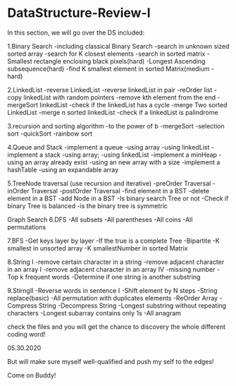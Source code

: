 # DataStructure-Review-I
In this section, we will go over the DS
included:

1.Binary Search
-including classical Binary Search
-search in unknown sized sorted array
-search for K closest elements
-search in sorted matrix
-Smallest rectangle enclosing black pixels(hard)
-Longest Ascending subsequence(hard)
-find K smallest element in sorted Matrix(medium - hard)

2.LinkedList
-reverse LinkedList
-reverse linkedList in pair
-reOrder list
-copy linkedList with random pointers
-remove kth element from the end
-mergeSort linkedList
-check if the linkedList has a cycle
-merge Two sorted LinkedList
-merge n sorted linkedList
-check if a linkedList is palindrome

3.recursion and sorting algorithm
-to the power of b
-mergeSort
-selection sort
-quickSort
-rainbow sort

4.Queue and Stack
-implement a queue 
 -using array
 -using linkedList
-implement a stack
 -using array;
 -using linkedList
-implement a minHeap
 -using an array already exist
 -using an new array with a size
-implement a hashTable
 -using an expandable array

5.TreeNode traversal
(use recursion and iterative)
-preOrder Traversal
-inOrder Traversal
-postOrder Traversal
-find element in a BST
-delete element in a BST
-add Node in a BST
-Is binary search Tree or not
-Check if binary Tree is balanced
-is the binary tree is symmetric

Graph Search
6.DFS
-All subsets
-All parentheses
-All coins
-All permutations

7.BFS
-Get keys layer by layer
-If the true is a complete Tree
-Bipartite
-K smallest in unsorted array
-K smallestNumber in sorted Matrix

8.String I
-remove certain character in a string
-remove adjacent character in an array I
-remove adjacent character in an array IV
-missing number
-Top k frequent words
-Determine if one string is another substring

9.StirngII
-Reverse words in sentence I
-Shift element by N steps
-String replace(basic)
-All permutation with duplicates elements
-ReOrder Array
-Compress String
-Decompress String
-Longest substring without repeating characters
-Longest subarray contains only 1s
-All anagram

check the files and you will get the chance to discovery the whole different coding word! 

05.30.2020

But will make sure myself well-qualified and push my self to the edges!

Come on Buddy!

